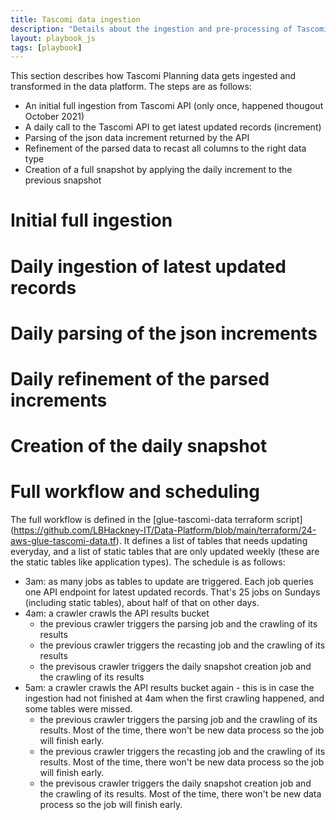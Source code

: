 ```yaml
---
title: Tascomi data ingestion
description: "Details about the ingestion and pre-processing of Tascomi planning data in the platform"
layout: playbook_js
tags: [playbook]
---
```


This section describes how Tascomi Planning data gets ingested and transformed in the data platform. The steps are as follows:

- An initial full ingestion from Tascomi API (only once, happened thougout October 2021)
- A daily call to the Tascomi API to get latest updated records (increment)
- Parsing of the json data increment returned by the API
- Refinement of the parsed data to recast all columns to the right data type
- Creation of a full snapshot by applying the daily increment to the previous snapshot

# Initial full ingestion

# Daily ingestion of latest updated records

# Daily parsing of the json increments

# Daily refinement of the parsed increments

# Creation of the daily snapshot

# Full workflow and scheduling
The full workflow is defined in the [glue-tascomi-data terraform script] (https://github.com/LBHackney-IT/Data-Platform/blob/main/terraform/24-aws-glue-tascomi-data.tf). 
It defines a list of tables that needs updating everyday, and a list of static tables that are only updated weekly (these are the static tables like application types). The schedule is as follows:
- 3am: as many jobs as tables to update are triggered. Each job queries one API endpoint for latest updated records. That's 25 jobs on Sundays (including static tables), about half of that on other days.
- 4am: a crawler crawls the API results bucket
  - the previous crawler triggers the parsing job and the crawling of its results
  - the previous crawler triggers the recasting job and the crawling of its results
  - the previsous crawler triggers the daily snapshot creation job and the crawling of its results
- 5am: a crawler crawls the API results bucket again - this is in case the ingestion had not finished at 4am when the first crawling happened, and some tables were missed.
  - the previous crawler triggers the parsing job and the crawling of its results. Most of the time, there won't be new data process so the job will finish early.
  - the previous crawler triggers the recasting job and the crawling of its results. Most of the time, there won't be new data process so the job will finish early.
  - the previsous crawler triggers the daily snapshot creation job and the crawling of its results. Most of the time, there won't be new data process so the job will finish early.

